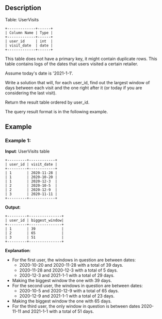 ## Description
Table: UserVisits
```
+-------------+------+
| Column Name | Type |
+-------------+------+
| user_id     | int  |
| visit_date  | date |
+-------------+------+
```

This table does not have a primary key, it might contain duplicate rows.
This table contains logs of the dates that users visited a certain retailer.
 
Assume today's date is '2021-1-1'.

Write a solution that will, for each user_id, find out the largest window of days between each visit and the one right after it (or today if you are considering the last visit).

Return the result table ordered by user_id.

The query result format is in the following example.

## Example
### Example 1:
**Input**: 
UserVisits table
```
+---------+------------+
| user_id | visit_date |
+---------+------------+
| 1       | 2020-11-28 |
| 1       | 2020-10-20 |
| 1       | 2020-12-3  |
| 2       | 2020-10-5  |
| 2       | 2020-12-9  |
| 3       | 2020-11-11 |
+---------+------------+
```
**Output**: 
```
+---------+---------------+
| user_id | biggest_window|
+---------+---------------+
| 1       | 39            |
| 2       | 65            |
| 3       | 51            |
+---------+---------------+
```
**Explanation**: 
- For the first user, the windows in question are between dates:
    - 2020-10-20 and 2020-11-28 with a total of 39 days. 
    - 2020-11-28 and 2020-12-3 with a total of 5 days. 
    - 2020-12-3 and 2021-1-1 with a total of 29 days.
- Making the biggest window the one with 39 days.
- For the second user, the windows in question are between dates:
    - 2020-10-5 and 2020-12-9 with a total of 65 days.
    - 2020-12-9 and 2021-1-1 with a total of 23 days.
- Making the biggest window the one with 65 days.
- For the third user, the only window in question is between dates 2020-11-11 and 2021-1-1 with a total of 51 days.